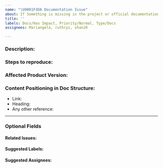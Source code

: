 ```yaml
---
name: "\U0001F4DA Documentation Issue"
about: If Something is missing in the project or official documentation.
title: ''
labels: Docs/Has Impact, Priority/Normal, Type/Docs
assignees: Mariangela, ruthryi, shaniR

---
```


### Description:
<!-- Describe the issue -->

### Steps to reproduce:

### Affected Product Version:
<!-- Members can use Affected/*** labels -->

### Content Positioning in Doc Structure:
- Link:
- Heading:
- Any other reference:

---
### Optional Fields
#### Related Issues:
<!-- Any related issues from this/other repositories-->

#### Suggested Labels:
<!--Only to be used by non-members-->

#### Suggested Assignees:
<!--Only to be used by non-members-->

